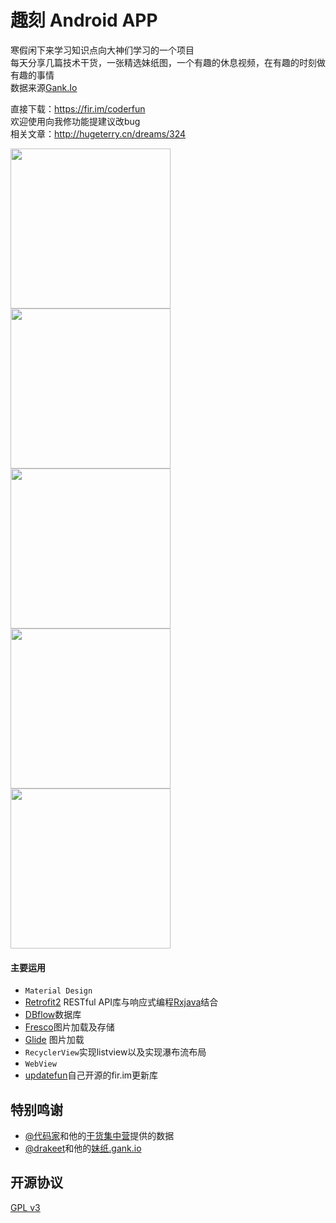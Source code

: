 # 趣刻 Android APP

寒假闲下来学习知识点向大神们学习的一个项目<br>
每天分享几篇技术干货，一张精选妹纸图，一个有趣的休息视频，在有趣的时刻做有趣的事情<br>
数据来源[Gank.Io](http://gank.io/)<br>

直接下载：https://fir.im/coderfun<br>欢迎使用向我修功能提建议改bug<br>相关文章：http://hugeterry.cn/dreams/324

<img src="https://github.com/hugeterry/coderfun/blob/master/showUI%2Fcoderfun_1.jpg" width="256" />
<img src="https://github.com/hugeterry/coderfun/blob/master/showUI%2Fcoderfun_2.jpg" width="256" />
<img src="https://github.com/hugeterry/coderfun/blob/master/showUI%2Fcoderfun_3.jpg" width="256" /><br>
<img src="https://github.com/hugeterry/coderfun/blob/master/showUI%2Fcoderfun_4.jpg" width="256" />
<img src="https://github.com/hugeterry/coderfun/blob/master/showUI%2Fcoderfun_5.jpg" width="256" /><br>

#### 主要运用
- `Material Design`
- [Retrofit2](https://square.github.io/retrofit/) RESTful API库与响应式编程[Rxjava](https://github.com/ReactiveX/RxJava)结合
- [DBflow](https://github.com/Raizlabs/DBFlow)数据库
- [Fresco](http://fresco-cn.org/)图片加载及存储
- [Glide](https://github.com/bumptech/glide) 图片加载
- `RecyclerView`实现listview以及实现瀑布流布局
- `WebView`
- [updatefun](https://github.com/hugeterry/UpdateDemo)自己开源的fir.im更新库

## 特别鸣谢

- [@代码家](http://weibo.com/u/1628291124)和他的[干货集中营](http://gank.io)提供的数据
- [@drakeet](http://weibo.com/drak11t)和他的[妹纸.gank.io](https://github.com/drakeet/Meizhi)

## 开源协议

[GPL v3](LICENSE)
